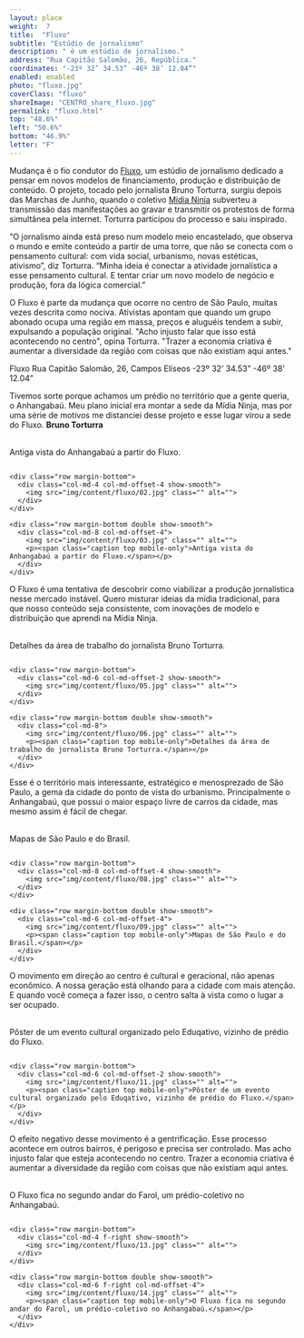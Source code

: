 ```yaml
---
layout: place
weight:  7
title:  "Fluxo"
subtitle: "Estúdio de jornalismo"
description: " é um estúdio de jornalismo."
address: "Rua Capitão Salomão, 26, República."
coordinates: "-23º 32’ 34.53” -46º 38’ 12.04”"
enabled: enabled
photo: "fluxo.jpg"
coverClass: "fluxo"
shareImage: "CENTRO_share_fluxo.jpg"
permalink: "fluxo.html"
top: "48.6%"
left: "50.6%"
bottom: "46.9%"
letter: "F"
---
```


<div class="container">
  <div class="row">
    <div class="col-md-10 col-md-offset-1">
      <p>Mudança é o fio condutor do <a target="_blank" href="http://www.fluxo.net/">Fluxo</a>, um estúdio de jornalismo dedicado a pensar em novos modelos de financiamento, produção e distribuição de conteúdo. O projeto, tocado pelo jornalista Bruno Torturra, surgiu depois das Marchas de Junho, quando o coletivo <a target="_blank" href="https://www.facebook.com/midiaNINJA">Mídia Ninja</a> subverteu a transmissão das manifestações ao gravar e transmitir os protestos de forma simultânea pela internet. Torturra participou do processo e saiu inspirado.</p>
      <p>“O jornalismo ainda está preso num modelo meio encastelado, que observa o mundo e emite conteúdo a partir de uma torre, que não se conecta com o pensamento cultural: com vida social, urbanismo, novas estéticas, ativismo”, diz Torturra. “Minha ideia é conectar a atividade jornalística a esse pensamento cultural. E tentar criar um novo modelo de negócio e produção, fora da lógica comercial.”</p>
      <p>O Fluxo é parte da mudança que ocorre no centro de São Paulo, muitas vezes descrita como nociva. Ativistas apontam que quando um grupo abonado ocupa uma região em massa, preços e aluguéis tendem a subir, expulsando a população original. "Acho injusto falar que isso está acontecendo no centro", opina Torturra. "Trazer a economia criativa é aumentar a diversidade da região com coisas que não existiam aqui antes."</p>
    </div>
  </div>
  <div class="location row">
    <div class="col-md-4 col-md-offset-4 text-center">
      <span class="company">Fluxo</span>
      <span class="address">Rua Capitão Salomão, 26, Campos Elíseos</span>
      <span class="coordinates">-23º 32’ 34.53” -46º 38’ 12.04”</span>
      <div class="compass"></div>
    </div>
  </div>
</div>

<div class="centro-container">

  <!-- bloco 1 -->
  <div class="fixie-text-container">
    <div class="row margin-bottom">
      <div class="col-md-4 show-smooth fixie-text">
        <p><span class="plantin">Tivemos sorte porque achamos um prédio no território que a gente queria, o Anhangabaú. Meu plano inicial era montar a sede da Mídia Ninja, mas por uma série de motivos me distanciei desse projeto e esse lugar virou a sede do Fluxo.</span> <span class="dia"><strong>Bruno Torturra</strong></span></p>
        <p><br><span class="caption right desktop-only">Antiga vista do Anhangabaú a partir do Fluxo.</span></p>
      </div>
      <div class="col-md-8 pull-right show-smooth">
          <img src="img/content/fluxo/01.jpg" class="" alt="">
      </div>
    </div>

    <div class="row margin-bottom">
      <div class="col-md-4 col-md-offset-4 show-smooth">
        <img src="img/content/fluxo/02.jpg" class="" alt="">
      </div>
    </div>

    <div class="row margin-bottom double show-smooth">
      <div class="col-md-8 col-md-offset-4">
        <img src="img/content/fluxo/03.jpg" class="" alt="">
        <p><span class="caption top mobile-only">Antiga vista do Anhangabaú a partir do Fluxo.</span></p>
      </div>
    </div>
  </div>

  <!-- bloco 2 -->
  <div class="fixie-text-container">
    <div class="row margin-bottom">
      <div class="col-md-4 show-smooth fixie-text f-right">
        <p><span class="plantin">O Fluxo é uma tentativa de descobrir como viabilizar a produção jornalística nesse mercado instável. Quero misturar ideias da mídia tradicional, para que nosso conteúdo seja consistente, com inovações de modelo e distribuição que aprendi na Mídia Ninja.</span></p>
        <p><br><span class="caption left desktop-only">Detalhes da área de trabalho do jornalista Bruno Torturra.</span></p>
      </div>
      <div class="col-md-4 col-md-offset-4 show-smooth">
        <img src="img/content/fluxo/04.jpg" class="" alt="">
      </div>
    </div>

    <div class="row margin-bottom">
      <div class="col-md-6 col-md-offset-2 show-smooth">
        <img src="img/content/fluxo/05.jpg" class="" alt="">
      </div>
    </div>

    <div class="row margin-bottom double show-smooth">
      <div class="col-md-8">
        <img src="img/content/fluxo/06.jpg" class="" alt="">
        <p><span class="caption top mobile-only">Detalhes da área de trabalho do jornalista Bruno Torturra.</span></p>
      </div>
    </div>
  </div>

  <!-- bloco 3 -->
  <div class="fixie-text-container">
    <div class="row margin-bottom">
      <div class="col-md-4 show-smooth fixie-text">
        <p><span class="plantin">Esse é o território mais interessante, estratégico e menosprezado de São Paulo, a gema da cidade do ponto de vista do urbanismo. Principalmente o Anhangabaú, que possui o maior espaço livre de carros da cidade, mas mesmo assim é fácil de chegar.</span></p>
        <p><br><span class="caption right desktop-only">Mapas de São Paulo e do Brasil.</span></p>
      </div>
      <div class="col-md-4 f-right col-md-offset-right-4 show-smooth">
        <img src="img/content/fluxo/07.jpg" class="" alt="">
      </div>
    </div>

    <div class="row margin-bottom">
      <div class="col-md-8 col-md-offset-4 show-smooth">
        <img src="img/content/fluxo/08.jpg" class="" alt="">
      </div>
    </div>

    <div class="row margin-bottom double show-smooth">
      <div class="col-md-6 col-md-offset-4">
        <img src="img/content/fluxo/09.jpg" class="" alt="">
        <p><span class="caption top mobile-only">Mapas de São Paulo e do Brasil.</span></p>
      </div>
    </div>
  </div>

  <!-- bloco 4 -->
  <div class="fixie-text-container">
    <div class="row margin-bottom">
      <div class="col-md-4 show-smooth fixie-text f-right">
        <p><span class="plantin">O movimento em direção ao centro é cultural e geracional, não apenas econômico. A nossa geração está olhando para a cidade com mais atenção. E quando você começa a fazer isso, o centro salta à vista como o lugar a ser ocupado.</span></p>
        <p><br><span class="caption left desktop-only">Pôster de um evento cultural organizado pelo Eduqativo, vizinho de prédio do Fluxo.</span></p>
      </div>
      <div class="col-md-8 show-smooth">
        <img src="img/content/fluxo/10.jpg" class="" alt="">
      </div>
    </div>

    <div class="row margin-bottom">
      <div class="col-md-6 col-md-offset-2 show-smooth">
        <img src="img/content/fluxo/11.jpg" class="" alt="">
        <p><span class="caption top mobile-only">Pôster de um evento cultural organizado pelo Eduqativo, vizinho de prédio do Fluxo.</span></p>
      </div>
    </div>
  </div>

  <!-- bloco 5 -->
  <div class="fixie-text-container">
    <div class="row margin-bottom">
      <div class="col-md-4 show-smooth fixie-text">
        <p><span class="plantin">O efeito negativo desse movimento é a gentrificação. Esse processo acontece em outros bairros, é perigoso e precisa ser controlado. Mas acho injusto falar que esteja acontecendo no centro. Trazer a economia criativa é aumentar a diversidade da região com coisas que não existiam aqui antes.</span></p>
        <p><br><span class="caption right desktop-only">O Fluxo fica no segundo andar do Farol, um prédio-coletivo no Anhangabaú.</span></p>
      </div>
      <div class="col-md-6 f-right col-md-offset-right-2 show-smooth">
        <img src="img/content/fluxo/12.jpg" class="" alt="">
      </div>
    </div>

    <div class="row margin-bottom">
      <div class="col-md-4 f-right show-smooth">
        <img src="img/content/fluxo/13.jpg" class="" alt="">
      </div>
    </div>

    <div class="row margin-bottom double show-smooth">
      <div class="col-md-6 f-right col-md-offset-4">
        <img src="img/content/fluxo/14.jpg" class="" alt="">
        <p><span class="caption top mobile-only">O Fluxo fica no segundo andar do Farol, um prédio-coletivo no Anhangabaú.</span></p>
      </div>
    </div>
  </div>

</div>
